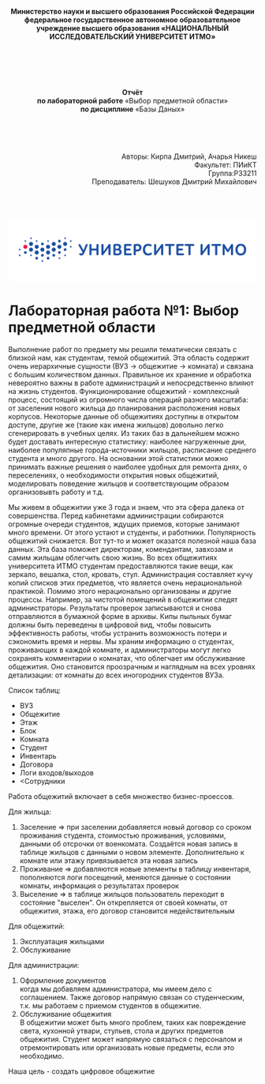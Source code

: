<html>
  <body><p align= "center"> <b>Министерство науки и высшего образования Российской Федерации
федеральное государственное автономное образовательное учреждение высшего образования
«НАЦИОНАЛЬНЫЙ ИССЛЕДОВАТЕЛЬСКИЙ УНИВЕРСИТЕТ ИТМО» </b> </p>
    </body>
  <br> <br>  <br>   <br>

  
  </html>




<html>
 <body>
<b><p align= "center"> Отчёт </b><br>
<b>по лабораторной работе</b> «Выбор предметной области»  <br>
<b>по дисциплине</b> «Базы Даных» </p>
<br> <br> <br>

<p align= "right">Авторы: Кирпа Дмитрий, Ачарья Никеш <br>
Факультет: ПИиКТ <br>
Группа:P33211 <br>
Преподаватель: Шешуков Дмитрий Михайлович <br>
  </p>
    </body>
  <br> <br>  <br> 
  <img src= "https://github.com/KirpaDmitriy/BDStudies/blob/main/%D0%9A%D0%B0%D1%80%D1%82%D0%B8%D0%BD%D0%BA%D0%B8/%D0%B8%D1%82%D0%BC%D0%BE%20%D0%BB%D0%BE%D0%B3%D0%BE.png" > 
  </img>
  </html>



# Лабораторная работа №1: Выбор предметной области

Выполнение работ по предмету мы решили тематически связать с близкой нам, как студентам, темой общежитий.
Эта область содержит очень иерархичные сущности (ВУЗ -> общежитие -> комната) и связана с большим количеством данных. Правильное их хранение и обработка невероятно важны в работе администраций и непосредственно влияют на жизнь студентов.
Функционирование общежитий - комплексный процесс, состоящий из огромного числа операций разного масштаба: от заселения нового жильца до планирования расположения новых корпусов. Некоторые данные об общежитиях доступны в открытом доступе, другие же (такие как имена жильцов) довольно легко сгенерировать в учебных целях. Из таких баз в дальнейшем можно будет доставать интересную статистику: наиболее нагруженные дни, наиболее популяпные города-источники жильцов, расписание среднего студента и много другого. На основании этой статистики можно принимать важные решения о наиболее удобных для ремонта днях, о переселениях, о необходимости открытия новых общежитий, моделировать поведение жильцов и соответствующим образом организовывть работу и т.д.

Мы живем в общежитии уже 3 года и знаем, что эта сфера далека от совершенства. Перед кабинетами администрации собираются огромные очереди студентов, ждущих приемов, которые занимают много времени. От этого устают и студенты, и работники. Популярность общежитий снижается. Вот тут-то и может оказатся полезной наша база данных. Эта база поможет директорам, комендантам, завхозам и самим жильцам облегчить свою жизнь.
Во всех общежитиях университета ИТМО студентам предоставляются такие вещи, как зеркало, вешалка, стол, кровать, стул. Администрация составляет кучу копий списков этих предметов, что является очень нерациональной практикой.
Помимо этого нерационально организованы и другие процессы. Например, за чистотой помещений в общежитии следят администраторы. Результаты проверок записываются и снова отправляются в бумажной форме в архивы.
Кипы пыльных бумаг должны быть переведены в цифровой вид, чтобы повысить эффективность работы, чтобы устранить возможность потери и сэкономить время и нервы.
Мы храним информацию о студентах, проживающих в каждой комнате, и администраторы могут легко сохранять комментарии о комнатах, что облегчает им обслуживание общежития. Оно становится проозрачным и наглядным на всех уровнях детализации: от комнаты до всех иногородних студентов ВУЗа.

Список таблиц:
<ul>
  <li>ВУЗ</li>
  <li>Общежитие</li>
  <li>Этаж</li>
  <li>Блок</li>
  <li>Комната</li>
  <li>Студент</li>
  <li>Инвентарь</li>
  <li>Договора</li>
  <li>Логи входов/выходов</li>
  <li><Сотрудники </li>
</ul>
    
Работа общежитий включает в себя множество бизнес-проессов.

Для жильца:
<ol>
  <li>Заселение => при заселении добавляется новый договор со сроком проживания студента, стоимостью проживания, условиями, данными об отсрочки от военкомата. Создаётся новая запись в таблице жильцов с данными о новом элементе. Дополнительно к комнате или этажу привязывается эта новая запись</li>
  <li>Проживание => добавляются новые элементы в таблицу инвентаря, пополняются логи посещений, меняются данные о состоянии комнаты, информация о результатах проверок </li>
  <li>Выселение => в таблице жильцов пользователь переходит в состояние "выселен". Он открепляется от своей комнаты, от общежития, этажа, его договор становится недействительным</li>
</ol>

Для общежитий:
<ol>
  <li>Эксплуатация жильцами</li>
  <li>Обслуживание</li>
</ol>

Для администрации:
<ol>
  <li>Оформление документов</li>
  когда мы добавляем администратора, мы имеем дело с соглашением. Также договор напрямую связан со студенческим, т.к. мы работаем с приемом студентов в общежитие.
  <li>Обслуживание общежития</li>
  В общежитии может быть много проблем, таких как повреждение света, кухонной утвари, стульев, стола и других предметов общежития. Студент может напрямую связаться с персоналом и отремонтировать или организовать новые предметы, если это необходимо.
</ol>
    
    
    

Наша цель - создать цифровое общежитие

